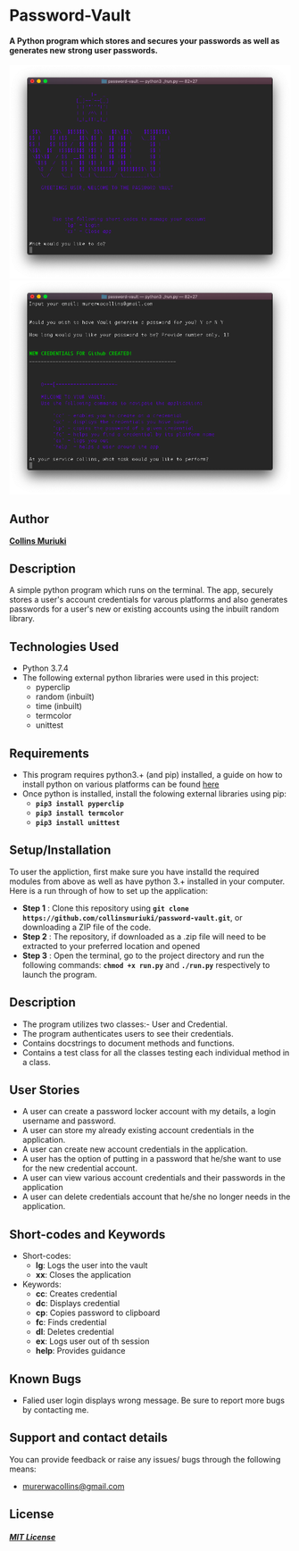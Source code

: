 # Password-Vault
####  A Python program which stores and secures your passwords as well as generates new strong user passwords.
![alt text](images/scr2.jpg)
![alt text](images/scr1.jpg)

## Author
[**Collins Muriuki**](https://github.com/collinsmuriuki)

## Description
A simple python program which runs on the terminal. The app, securely stores a user's account credentials for varous platforms and also generates passwords for a user's new or existing accounts using the inbuilt random library.

## Technologies Used
* Python 3.7.4
* The following external python libraries were used in this project:
    * pyperclip
    * random (inbuilt)
    * time (inbuilt)
    * termcolor
    * unittest

## Requirements
* This program requires python3.+ (and pip) installed, a guide on how to install python on various platforms can be found [here](https://www.python.org/)
* Once python is installed, install the folowing external libraries using pip:
    * **`pip3 install pyperclip`**
    * **`pip3 install termcolor`**
    * **`pip3 install unittest`**

## Setup/Installation
To user the appliction, first make sure you have installd the required modules from above as well as have python 3.+ installed in your computer.
Here is a run through of how to set up the application:
* **Step 1** : Clone this repository using **`git clone https://github.com/collinsmuriuki/password-vault.git`**, or downloading a ZIP file of the code.
* **Step 2** : The repository, if downloaded as a .zip file will need to be extracted to your preferred location and opened
* **Step 3** : Open the terminal, go to the project directory and run the following commands: **`chmod +x run.py`** and **`./run.py`** respectively to launch the program.

## Description
* The program utilizes two classes:- User and Credential.
* The program authenticates users to see their credentials.
* Contains docstrings to document methods and functions.
* Contains a test class for all the classes testing each individual method in a class.

## User Stories
* A user can create a password locker account with my details, a login username and password.
* A user can store my already existing account credentials in the application.
* A user can create new account credentials in the application.
* A user has the option of putting in a password that he/she want to use for the new credential account.
* A user can view various account credentials and their passwords in the application
* A user can delete credentials account that he/she no longer needs in the application.

## Short-codes and Keywords
* Short-codes:
    * **lg**: Logs the user into the vault
    * **xx**: Closes the application
* Keywords:
    * **cc**: Creates credential
    * **dc**: Displays credential
    * **cp**: Copies password to clipboard
    * **fc**: Finds credential
    * **dl**: Deletes credential
    * **ex**: Logs user out of th session
    * **help**: Provides guidance

## Known Bugs
* Falied user login displays wrong message.
Be sure to report more bugs by contacting me.

## Support and contact details
You can provide feedback or raise any issues/ bugs through the following means:
* murerwacollins@gmail.com

## License
#### [*MIT License*](LICENSE)

